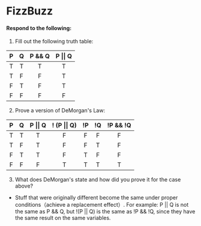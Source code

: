 # FizzBuzz
#### Respond to the following:

1. Fill out the following truth table:

| P  | Q  | P && Q | P \|\| Q |
|:--:|:--:|:------:|:--------:|
| T  | T  |    T   |    T     |
| T  | F  |    F   |    T     |
| F  | T  |    F   |    T     |
| F  | F  |    F   |    F     |


2. Prove a version of DeMorgan's Law:

| P  | Q  | P \|\| Q | ! (P \|\| Q) | !P | !Q | !P && !Q |
|:--:|:--:|:--------:|:------------:|:--:|:--:|:--------:|
| T  | T  |    T     |       F      |  F |  F |     F    |
| T  | F  |    T     |       F      |  F |  T |     F    |
| F  | T  |    T     |       F      |  T |  F |     F    |
| F  | F  |    F     |       T      |  T |  T |     T    |

3. What does DeMorgan's state and how did you prove it for the case above?
  * Stuff that were originally different become the same under proper conditions（achieve a replacement effect）. For example: P || Q is not the same as P && Q, but !(P || Q) is the same as !P && !Q, since they have the same result on the same variables. 
